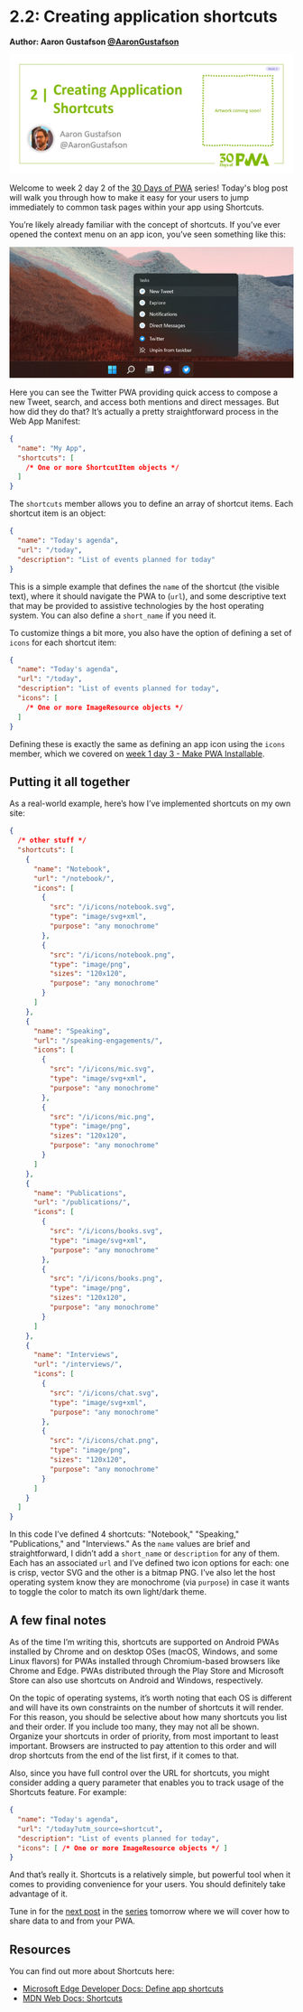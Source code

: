 # 2.2: Creating application shortcuts

**Author: Aaron Gustafson [@AaronGustafson](https://twitter.com/AaronGustafson)**

![image of title and author.](_media/day-02.jpg)

Welcome to week 2 day 2 of the [30 Days of PWA](https://aka.ms/learn-pwa/30Days-blog) series! Today's blog post will walk you through how to make it easy for your users to jump immediately to common task pages within your app using Shortcuts.

You’re likely already familiar with the concept of shortcuts. If you’ve ever opened the context menu on an app icon, you’ve seen something like this:

![The Twitter PWA context menu in Windows 11, providing quick access to posting a new tweet, direct messages, and more.](_media/day-02-01.jpg)

Here you can see the Twitter PWA providing quick access to compose a new Tweet, search, and access both mentions and direct messages. But how did they do that? It’s actually a pretty straightforward process in the Web App Manifest:

```json
{
  "name": "My App",
  "shortcuts": [
    /* One or more ShortcutItem objects */
  ]
}
```

The `shortcuts` member allows you to define an array of shortcut items. Each shortcut item is an object:

```json
{
  "name": "Today's agenda",
  "url": "/today",
  "description": "List of events planned for today"
}
```

This is a simple example that defines the `name` of the shortcut (the visible text), where it should navigate the PWA to (`url`), and some descriptive text that may be provided to assistive technologies by the host operating system. You can also define a `short_name` if you need it.

To customize things a bit more, you also have the option of defining a set of `icons` for each shortcut item:

```json
{
  "name": "Today's agenda",
  "url": "/today",
  "description": "List of events planned for today",
  "icons": [
    /* One or more ImageResource objects */
  ]
}
```

Defining these is exactly the same as defining an app icon using the `icons` member, which we covered on [week 1 day 3 - Make PWA Installable](../core-concepts/03.md).

## Putting it all together

As a real-world example, here’s how I’ve implemented shortcuts on my own site:

```json
{
  /* other stuff */
  "shortcuts": [
    {
      "name": "Notebook",
      "url": "/notebook/",
      "icons": [
        {
          "src": "/i/icons/notebook.svg",
          "type": "image/svg+xml",
          "purpose": "any monochrome"
        },
        {
          "src": "/i/icons/notebook.png",
          "type": "image/png",
          "sizes": "120x120",
          "purpose": "any monochrome"
        }
      ]
    },
    {
      "name": "Speaking",
      "url": "/speaking-engagements/",
      "icons": [
        {
          "src": "/i/icons/mic.svg",
          "type": "image/svg+xml",
          "purpose": "any monochrome"
        },
        {
          "src": "/i/icons/mic.png",
          "type": "image/png",
          "sizes": "120x120",
          "purpose": "any monochrome"
        }
      ]
    },
    {
      "name": "Publications",
      "url": "/publications/",
      "icons": [
        {
          "src": "/i/icons/books.svg",
          "type": "image/svg+xml",
          "purpose": "any monochrome"
        },
        {
          "src": "/i/icons/books.png",
          "type": "image/png",
          "sizes": "120x120",
          "purpose": "any monochrome"
        }
      ]
    },
    {
      "name": "Interviews",
      "url": "/interviews/",
      "icons": [
        {
          "src": "/i/icons/chat.svg",
          "type": "image/svg+xml",
          "purpose": "any monochrome"
        },
        {
          "src": "/i/icons/chat.png",
          "type": "image/png",
          "sizes": "120x120",
          "purpose": "any monochrome"
        }
      ]
    }
  ]
}
```

In this code I’ve defined 4 shortcuts: "Notebook," "Speaking," "Publications," and "Interviews." As the `name` values are brief and straightforward, I didn’t add a `short_name` or `description` for any of them. Each has an associated `url` and I’ve defined two icon options for each: one is crisp, vector SVG and the other is a bitmap PNG. I’ve also let the host operating system know they are monochrome (via `purpose`) in case it wants to toggle the color to match its own light/dark theme.

## A few final notes

As of the time I’m writing this, shortcuts are supported on Android PWAs installed by Chrome and on desktop OSes (macOS, Windows, and some Linux flavors) for PWAs installed through Chromium-based browsers like Chrome and Edge. PWAs distributed through the Play Store and Microsoft Store can also use shortcuts on Android and Windows, respectively.

On the topic of operating systems, it’s worth noting that each OS is different and will have its own constraints on the number of shortcuts it will render. For this reason, you should be selective about how many shortcuts you list and their order. If you include too many, they may not all be shown. Organize your shortcuts in order of priority, from most important to least important. Browsers are instructed to pay attention to this order and will drop shortcuts from the end of the list first, if it comes to that.

Also, since you have full control over the URL for shortcuts, you might consider adding a query parameter that enables you to track usage of the Shortcuts feature. For example:

```json
{
  "name": "Today's agenda",
  "url": "/today?utm_source=shortcut",
  "description": "List of events planned for today",
  "icons": [ /* One or more ImageResource objects */ ]
}

```

And that’s really it. Shortcuts is a relatively simple, but powerful tool when it comes to providing convenience for your users. You should definitely take advantage of it.

Tune in for the [next post](./03.md) in the [series](https://aka.ms/learn-pwa/30Days-blog) tomorrow where we will cover how to share data to and from your PWA.

## Resources

You can find out more about Shortcuts here:

* [Microsoft Edge Developer Docs: Define app shortcuts](https://aka.ms/learn-PWA/30Days-2.2/docs.microsoft.com/en-us/microsoft-edge/progressive-web-apps-chromium/how-to/shortcuts)
* [MDN Web Docs: Shortcuts](https://aka.ms/learn-PWA/30Days-2.2/developer.mozilla.org/en-US/docs/Web/Manifest/shortcuts)
